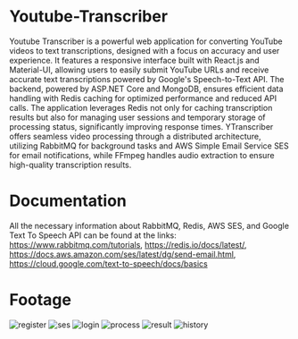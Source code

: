 # Youtube-Transcriber
Youtube Transcriber is a powerful web application for converting YouTube videos to text transcriptions, designed with a focus on accuracy and user experience. It features a responsive interface built with React.js and Material-UI, allowing users to easily submit YouTube URLs and receive accurate text transcriptions powered by Google's Speech-to-Text API. The backend, powered by ASP.NET Core and MongoDB, ensures efficient data handling with Redis caching for optimized performance and reduced API calls. The application leverages Redis not only for caching transcription results but also for managing user sessions and temporary storage of processing status, significantly improving response times. YTranscriber offers seamless video processing through a distributed architecture, utilizing RabbitMQ for background tasks and AWS Simple Email Service SES for email notifications, while FFmpeg handles audio extraction to ensure high-quality transcription results.

# Documentation
All the necessary information about RabbitMQ, Redis, AWS SES, and Google Text To Speech API can be found at the links:
https://www.rabbitmq.com/tutorials,
https://redis.io/docs/latest/,
https://docs.aws.amazon.com/ses/latest/dg/send-email.html,
https://cloud.google.com/text-to-speech/docs/basics

# Footage
![register](https://github.com/user-attachments/assets/6714e7fa-bd9e-4d9e-a900-3964e8311d30)
![ses](https://github.com/user-attachments/assets/be304594-70fe-46d8-b94c-9d136e486a78)
![login](https://github.com/user-attachments/assets/b2fa72b7-e404-4c0f-acfd-d15976981de4)
![process](https://github.com/user-attachments/assets/ee4b22e7-f035-4908-b7dd-87d1bada2717)
![result](https://github.com/user-attachments/assets/39a5b5d6-588c-4a9a-9305-ce43b161d2be)
![history](https://github.com/user-attachments/assets/166f5b50-0393-4a85-b5e3-78156e8025d0)


